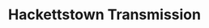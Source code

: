 ---
title: "Hackettstown Transmission"
url: /hackettstown/hackettstown-transmission/
shop: car repair
---
